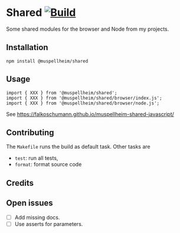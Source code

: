 # Shared [![Build](https://github.com/falkoschumann/muspellheim-utils-javascript/actions/workflows/pipeline.yml/badge.svg)](https://github.com/falkoschumann/muspellheim-utils-javascript/actions/workflows/pipeline.yml)

Some shared modules for the browser and Node from my projects.

## Installation

    npm install @muspellheim/shared

## Usage

    import { XXX } from '@muspellheim/shared';
    import { XXX } from '@muspellheim/shared/browser/index.js';
    import { XXX } from '@muspellheim/shared/browser/node.js';

See https://falkoschumann.github.io/muspellheim-shared-javascript/

## Contributing

The `Makefile` runs the build as default task. Other tasks are

- `test`: run all tests,
- `format`: format source code

## Credits

## Open issues

- [ ] Add missing docs.
- [ ] Use asserts for parameters.
